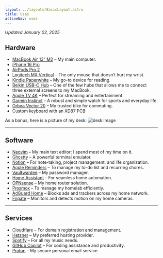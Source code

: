 ```yaml
---
layout: ../layouts/BasicLayout.astro
title: Uses
activeNav: uses
---
```

_Updated January 02, 2025_

## **Hardware**

- [MacBook Air 13" M2](https://www.apple.com/macbook-air/) – My main computer.
- [iPhone 16 Pro](https://www.apple.com/iphone/)
- [AirPods Pro 2](https://www.apple.com/airpods-pro/)
- [Logitech MX Vertical](https://www.logitech.com/products/mice/mx-vertical-ergonomic-mouse.910-005448.html) – The only mouse that doesn't hurt my wrist.
- [Kindle Paperwhite](https://www.amazon.com/All-new-Amazon-Kindle-Paperwhite-glare-free/dp/B0DDZJS3SB) – My go-to device for reading.
- [Belkin USB-C Hub](https://www.belkin.com/p/universal-usb-c-triple-display-dock/P-INC007.html) – One of the few hubs that allows me to connect three external screens to my MacBook.
- [Apple TV 4K](https://www.apple.com/apple-tv-4k/) – Perfect for streaming and entertainment.
- [Garmin Instinct](https://www.garmin.com/en-US/p/621802/pn/010-02064-00) – A robust and simple watch for sports and everyday life.
- [Orbea Vector 20](https://www.orbea.com/gb-en/bicycles/urban/vector/cat/vector-20) – My trusted bike for commuting.
- Custom keyboard with an XD87 PCB

As a bonus, here is a picture of my desk:
![desk image](assets/images/desk.png)

---

## **Software**

- [Neovim](https://neovim.io) – My main text editor; I spend most of my time on it.
- [Ghostty](https://github.com/ghostty-org/ghostty) – A powerful terminal emulator.
- [Notion](https://www.notion.so/) – For note-taking, project management, and life organization.
- [Apple Reminders](https://www.icloud.com/reminders) – To manage my to-do list and recurring chores.
- [Vaultwarden](https://github.com/dani-garcia/vaultwarden) – My password manager.
- [Home Assistant](https://www.home-assistant.io/) – For seamless home automation.
- [OPNsense](https://opnsense.org/) – My home router solution.
- [Proxmox](https://www.proxmox.com/en/proxmox-ve) – To manage my homelab efficiently.
- [AdGuard Home](https://adguard.com/adguard-home/overview.html) – Blocks ads and trackers across my home network.
- [Frigate](https://frigate.video/) – Monitors and detects motion on my home cameras.

---

## **Services**

- [Cloudflare](https://www.cloudflare.com/) – For domain registration and management.
- [Hetzner](https://www.hetzner.com/) – My preferred hosting provider.
- [Spotify](https://www.spotify.com/) – For all my music needs.
- [GitHub Copilot](https://github.com/features/copilot) – For coding assistance and productivity.
- [Proton](https://proton.me/mail) – My secure personal email service.


